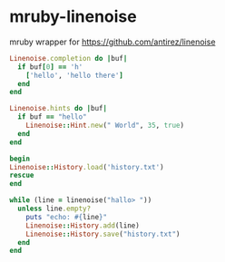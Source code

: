 # mruby-linenoise
mruby wrapper for https://github.com/antirez/linenoise

```ruby
Linenoise.completion do |buf|
  if buf[0] == 'h'
    ['hello', 'hello there']
  end
end

Linenoise.hints do |buf|
  if buf == "hello"
    Linenoise::Hint.new(" World", 35, true)
  end
end

begin
Linenoise::History.load('history.txt')
rescue
end

while (line = linenoise("hallo> "))
  unless line.empty?
    puts "echo: #{line}"
    Linenoise::History.add(line)
    Linenoise::History.save("history.txt")
  end
end
```
